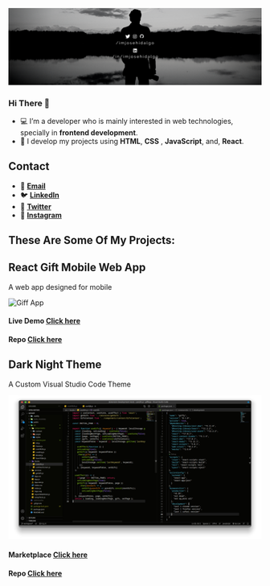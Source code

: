 ![header](./images/readme-header.png)
<!-- ![header](https://raw.githubusercontent.com/ImJoseHidalgo/imjosehidalgo/master/images/readme-header.png) -->

### Hi There 👋

- 💻 I’m a developer who is mainly interested in web technologies, specially in **frontend development**.
- 🔧 I develop my projects using **HTML**, **CSS** , **JavaScript**, and, **React**.
<!-- - I'm currently studying at 💚 **[Henry](https://soyhenry.com)**. -->
## Contact

- 📩 **[Email](mailto:josehidalgo990@gmail.com)**
- 🐦 **[LinkedIn](mailto:josehidalgo990@gmail.com)**
- 💼 **[Twitter](mailto:josehidalgo990@gmail.com)**
- 📸 **[Instagram](mailto:josehidalgo990@gmail.com)**

## These Are Some Of My Projects:

## React Gift Mobile Web App
A web app designed for mobile

![Giff App](https://repository-images.githubusercontent.com/317066963/23376800-4bf0-11eb-82c4-044ecde992f3)

#### Live Demo [Click here](https://gif9.netlify.app)
#### Repo [Click here](https://github.com/ImJoseHidalgo/giffApp)

## Dark Night Theme 
A Custom Visual Studio Code Theme

![Giff App](https://raw.githubusercontent.com/ImJoseHidalgo/vscode-dark-night/main/resources/Dark-Night-Theme-Preview.png)

#### Marketplace [Click here](https://marketplace.visualstudio.com/items?itemName=josehidalgo.dark-night)
#### Repo [Click here](https://github.com/ImJoseHidalgo/vscode-dark-night)
